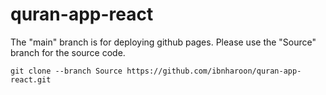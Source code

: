 # quran-app-react
The "main" branch is for deploying github pages. Please use the "Source" branch for the source code.

`git clone --branch Source https://github.com/ibnharoon/quran-app-react.git`
